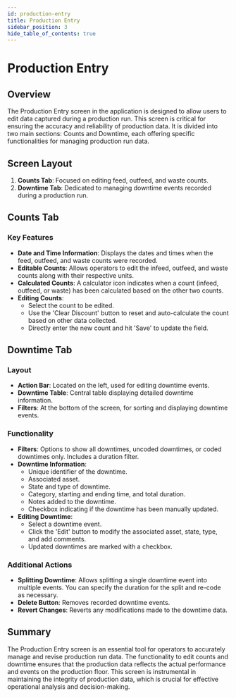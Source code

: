 ```yaml
---
id: production-entry
title: Production Entry
sidebar_position: 3
hide_table_of_contents: true
---
```


# Production Entry

## Overview

The Production Entry screen in the application is designed to allow users to edit data captured during a production run. This screen is critical for ensuring the accuracy and reliability of production data. It is divided into two main sections: Counts and Downtime, each offering specific functionalities for managing production run data.

## Screen Layout

1. **Counts Tab**: Focused on editing feed, outfeed, and waste counts.
2. **Downtime Tab**: Dedicated to managing downtime events recorded during a production run.

## Counts Tab

### Key Features
- **Date and Time Information**: Displays the dates and times when the feed, outfeed, and waste counts were recorded.
- **Editable Counts**: Allows operators to edit the infeed, outfeed, and waste counts along with their respective units.
- **Calculated Counts**: A calculator icon indicates when a count (infeed, outfeed, or waste) has been calculated based on the other two counts.
- **Editing Counts**: 
  - Select the count to be edited.
  - Use the 'Clear Discount' button to reset and auto-calculate the count based on other data collected.
  - Directly enter the new count and hit 'Save' to update the field.

## Downtime Tab

### Layout
- **Action Bar**: Located on the left, used for editing downtime events.
- **Downtime Table**: Central table displaying detailed downtime information.
- **Filters**: At the bottom of the screen, for sorting and displaying downtime events.

### Functionality
- **Filters**: Options to show all downtimes, uncoded downtimes, or coded downtimes only. Includes a duration filter.
- **Downtime Information**: 
  - Unique identifier of the downtime.
  - Associated asset.
  - State and type of downtime.
  - Category, starting and ending time, and total duration.
  - Notes added to the downtime.
  - Checkbox indicating if the downtime has been manually updated.
- **Editing Downtime**: 
  - Select a downtime event.
  - Click the 'Edit' button to modify the associated asset, state, type, and add comments.
  - Updated downtimes are marked with a checkbox.

### Additional Actions
- **Splitting Downtime**: Allows splitting a single downtime event into multiple events. You can specify the duration for the split and re-code as necessary.
- **Delete Button**: Removes recorded downtime events.
- **Revert Changes**: Reverts any modifications made to the downtime data.

## Summary

The Production Entry screen is an essential tool for operators to accurately manage and revise production run data. The functionality to edit counts and downtime ensures that the production data reflects the actual performance and events on the production floor. This screen is instrumental in maintaining the integrity of production data, which is crucial for effective operational analysis and decision-making.


